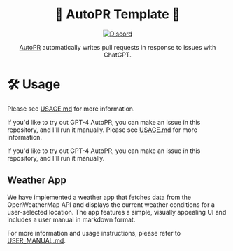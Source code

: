<div align="center">

# 🚀 AutoPR Template 🚀

[![Discord](https://badgen.net/badge/icon/discord?icon=discord&label&color=purple)](https://discord.gg/ykk7Znt3K6)

[AutoPR](https://github.com/irgolic/AutoPR) automatically writes pull requests in response to issues with ChatGPT.  

</div>

# 🛠 Usage

Please see [USAGE.md](https://github.com/irgolic/AutoPR/blob/main/USAGE.md) for more information.

If you'd like to try out GPT-4 AutoPR, you can make an issue in this repository, and I'll run it manually.
Please see [USAGE.md](https://github.com/irgolic/AutoPR/blob/main/USAGE.md) for more information.

If you'd like to try out GPT-4 AutoPR, you can make an issue in this repository, and I'll run it manually.

## Weather App

We have implemented a weather app that fetches data from the OpenWeatherMap API and displays the current weather conditions for a user-selected location. The app features a simple, visually appealing UI and includes a user manual in markdown format.

For more information and usage instructions, please refer to [USER_MANUAL.md](https://github.com/irgolic/AutoPR/blob/main/weather-app/USER_MANUAL.md).
